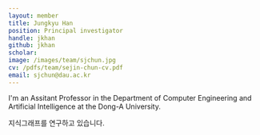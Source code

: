```yaml
---
layout: member
title: Jungkyu Han
position: Principal investigator
handle: jkhan
github: jkhan
scholar: 
image: /images/team/sjchun.jpg
cv: /pdfs/team/sejin-chun-cv.pdf
email: sjchun@dau.ac.kr
---
```


I'm an Assitant Professor in the Department of Computer Engineering and Artificial Intelligence at the Dong-A University.

지식그래프를 연구하고 있습니다.